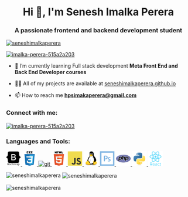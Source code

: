 <h1 align="center">Hi 👋, I'm Senesh Imalka Perera</h1>
<h3 align="center">A passionate frontend and backend development student</h3>

<p align="left"> <a href="https://github.com/ryo-ma/github-profile-trophy"><img src="https://github-profile-trophy.vercel.app/?username=seneshimalkaperera" alt="seneshimalkaperera" /></a> </p>

<p align="left"> <a href="https://twitter.com/imalka-perera-515a2a203" target="blank"><img src="https://img.shields.io/twitter/follow/imalka-perera-515a2a203?logo=twitter&style=for-the-badge" alt="imalka-perera-515a2a203" /></a> </p>

- 🌱 I’m currently learning Full stack development **Meta Front End and Back End Developer courses**

- 👨‍💻 All of my projects are available at [seneshimalkaperera.github.io](seneshimalkaperera.github.io)

- 📫 How to reach me **hpsimakaperera@gmail.com**

<h3 align="left">Connect with me:</h3>
<p align="left">
<a href="https://linkedin.com/in/imalka-perera-515a2a203" target="blank"><img align="center" src="https://raw.githubusercontent.com/rahuldkjain/github-profile-readme-generator/master/src/images/icons/Social/linked-in-alt.svg" alt="imalka-perera-515a2a203" height="30" width="40" /></a>
</p>

<h3 align="left">Languages and Tools:</h3>
<p align="left"> <a href="https://getbootstrap.com" target="_blank" rel="noreferrer"> <img src="https://raw.githubusercontent.com/devicons/devicon/master/icons/bootstrap/bootstrap-plain-wordmark.svg" alt="bootstrap" width="40" height="40"/> </a> <a href="https://www.w3schools.com/css/" target="_blank" rel="noreferrer"> <img src="https://raw.githubusercontent.com/devicons/devicon/master/icons/css3/css3-original-wordmark.svg" alt="css3" width="40" height="40"/> </a> <a href="https://git-scm.com/" target="_blank" rel="noreferrer"> <img src="https://www.vectorlogo.zone/logos/git-scm/git-scm-icon.svg" alt="git" width="40" height="40"/> </a> <a href="https://www.w3.org/html/" target="_blank" rel="noreferrer"> <img src="https://raw.githubusercontent.com/devicons/devicon/master/icons/html5/html5-original-wordmark.svg" alt="html5" width="40" height="40"/> </a> <a href="https://developer.mozilla.org/en-US/docs/Web/JavaScript" target="_blank" rel="noreferrer"> <img src="https://raw.githubusercontent.com/devicons/devicon/master/icons/javascript/javascript-original.svg" alt="javascript" width="40" height="40"/> </a> <a href="https://www.linux.org/" target="_blank" rel="noreferrer"> <img src="https://raw.githubusercontent.com/devicons/devicon/master/icons/linux/linux-original.svg" alt="linux" width="40" height="40"/> </a> <a href="https://www.photoshop.com/en" target="_blank" rel="noreferrer"> <img src="https://raw.githubusercontent.com/devicons/devicon/master/icons/photoshop/photoshop-line.svg" alt="photoshop" width="40" height="40"/> </a> <a href="https://www.php.net" target="_blank" rel="noreferrer"> <img src="https://raw.githubusercontent.com/devicons/devicon/master/icons/php/php-original.svg" alt="php" width="40" height="40"/> </a> <a href="https://www.python.org" target="_blank" rel="noreferrer"> <img src="https://raw.githubusercontent.com/devicons/devicon/master/icons/python/python-original.svg" alt="python" width="40" height="40"/> </a> <a href="https://reactjs.org/" target="_blank" rel="noreferrer"> <img src="https://raw.githubusercontent.com/devicons/devicon/master/icons/react/react-original-wordmark.svg" alt="react" width="40" height="40"/> </a> </p>

<p><img align="left" src="https://github-readme-stats.vercel.app/api/top-langs?username=seneshimalkaperera&show_icons=true&locale=en&layout=compact" alt="seneshimalkaperera" /></p>

<p>&nbsp;<img align="center" src="https://github-readme-stats.vercel.app/api?username=seneshimalkaperera&show_icons=true&locale=en" alt="seneshimalkaperera" /></p>

<p><img align="center" src="https://github-readme-streak-stats.herokuapp.com/?user=seneshimalkaperera&" alt="seneshimalkaperera" /></p>

<!---
SeneshImalkaPerera/SeneshImalkaPerera is a ✨ special ✨ repository because its `README.md` (this file) appears on your GitHub profile.
You can click the Preview link to take a look at your changes.
--->
